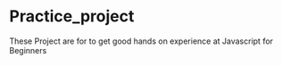 # Practice_project
These Project are for to get good hands on experience at Javascript for Beginners
